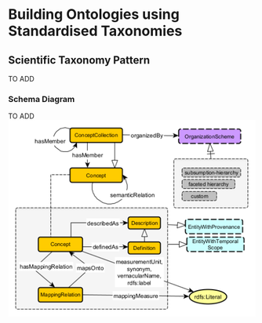 # Building Ontologies using Standardised Taxonomies
## Scientific Taxonomy Pattern
TO ADD

### Schema Diagram
TO ADD
![Schema Diagram](scientific-taxonomy-pattern.png)
